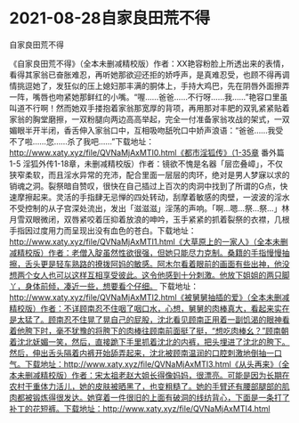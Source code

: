 # 2021-08-28自家良田荒不得



自家良田荒不得




《自家良田荒不得》（全本未删减精校版）作者：XX艳容粉脸上所透出来的表情，看得其家翁已奋胀难忍，再听她那欲迎还拒的娇呼声，是真难忍受，也顾不得再调情挑逗她了，发狂似的压上媳妇那丰满的胴体上，手持大鸡巴，先在阴唇外面擦弄一阵，嘴唇也吻紧她那鲜红的小嘴。“喔……爸爸……不行呀……我……”艳容口里虽叫道不行啊！然而她双手搂抱着家翁那宽厚的背项，再用那对丰肥的双乳紧紧贴着家翁的胸堂磨擦，一双粉腿向两边高高举起，完全一付准备家翁攻战的架式，一双媚眼半开半闭，香舌伸入家翁口中，互相吸吻舐吮口中娇声浪语：“爸爸……我受不了啦……您……杀了我吧……”下载地址：http://www.xaty.xyz/file/QVNaMjAxMTI0.html《都市淫狐传》（1-35章 番外篇1-5 淫狐外传1-18章，未删减精校版）作者：镜欲不愧是名器「层峦叠嶂」，不仅狭窄柔软，而且淫水异常的充沛，配合里面一层层的肉环，绝对是男人梦寐以求的销魂之洞。裂祭暗自赞叹，很快在自己插过上百次的肉洞中找到了所谓的G点，快速摩擦起来。灵活的手指肆无忌惮的四处转动，刮摩着敏感的肉壁，一波波的淫水不受控制的从子宫深处流出，发出「滋滋滋」淫荡的声响。「啊…嗯…祭…祭…」林月雪双眼微闭，双唇紧咬着压抑着放浪的呻吟，玉手紧紧的抓着裂祭的衣襟，几根手指因过度用力而呈现出没有血色的苍白。下载地址：http://www.xaty.xyz/file/QVNaMjAxMTI1.html《大草原上的一家人》（全本未删减精校版）作者：老僧入腚虽然性欲很强，但她只能尽力克制。桑籍的手指慢慢抽擦，舌头更是轻车熟路的撩拨阿妈的敏感。阿木尔看着眼前的画面有些出神，他没想两个女人也可以这样互相享受彼此。这令他感到十分刺激。他放下姐姐的两只脚丫，身体前倾，凑近一些，想要看个仔细。 下载地址：http://www.xaty.xyz/file/QVNaMjAxMTI2.html《被舅舅抽插的爱》（全本未删减精校版）作者：不详顾南忍不住咽了咽口水，心想，舅舅的肉棒真大，看起来实在是太猛了。顾南忍不住晃了晃自己的屁股，沈北看见顾南正用着一副饥渴的眼神看着他胯下时，毫不犹豫的将胯下的肉棒往顾南前面挺了挺，“想吃肉棒幺？”顾南朝着沈北妩媚一笑，然后，直接跪下手里抓着沈北的内裤，把头埋进了沈北的胯下。然后，伸出舌头隔着内裤开始舔弄起来，沈北被顾南温润的口腔刺激地倒抽一口气。下载地址：http://www.xaty.xyz/file/QVNaMjAxMTI3.html《从头再来》（全本未删减精校版）作者：宋太祖老赵大姐长得像妈妈，很漂亮。可能是因为长期在农村干重体力活儿，她的皮肤被晒黑了，也变粗糙了。她的手臂还有腰部腿部的肌肉都被锻炼得很发达。她穿着一件很旧的上面有破洞的线纺背心，下面是一条打了补丁的花短裤。下载地址：http://www.xaty.xyz/file/QVNaMjAxMTI4.html


